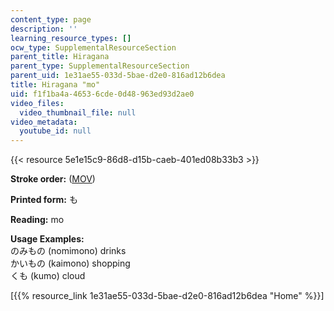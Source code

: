 ```yaml
---
content_type: page
description: ''
learning_resource_types: []
ocw_type: SupplementalResourceSection
parent_title: Hiragana
parent_type: SupplementalResourceSection
parent_uid: 1e31ae55-033d-5bae-d2e0-816ad12b6dea
title: Hiragana "mo"
uid: f1f1ba4a-4653-6cde-0d48-963ed93d2ae0
video_files:
  video_thumbnail_file: null
video_metadata:
  youtube_id: null
---
```


{{< resource 5e1e15c9-86d8-d15b-caeb-401ed08b33b3 >}}

**Stroke order:** ([MOV](http://www.archive.org/download/MITRES21F.01S10_HIRAGANA_CHARACTERS/0466.mov))

**Printed form:** も

**Reading:** mo

**Usage Examples:**  
のみもの (nomimono) drinks  
かいもの (kaimono) shopping  
くも (kumo) cloud

  
\[{{% resource_link 1e31ae55-033d-5bae-d2e0-816ad12b6dea "Home" %}}\]